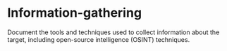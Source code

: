 # Information-gathering
Document the tools and techniques used to collect information about the target, including open-source intelligence (OSINT) techniques.
